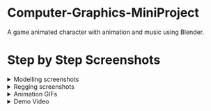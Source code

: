 # Computer-Graphics-MiniProject
A game animated character with animation and music using Blender.

# Step by Step Screenshots 
<details>
  <summary>Modelling screenshots</summary>
<p>

![](Media/Images/Modelling%20screenshots/1.png) 
![](Media/Images/Modelling%20screenshots/2.png) 
![](Media/Images/Modelling%20screenshots/3.png) 
![](Media/Images/Modelling%20screenshots/4.png) 
![](Media/Images/Modelling%20screenshots/5.png) 
![](Media/Images/Modelling%20screenshots/6.png) 
![](Media/Images/Modelling%20screenshots/7.png) 
![](Media/Images/Modelling%20screenshots/8.png) 
![](Media/Images/Modelling%20screenshots/9.png) 
  
</p>
</details>



<details>
  <summary>Regging screenshots</summary>
  <p>
    
![](Media/Images/Rigging%20screenshots/1.PNG) 
![](Media/Images/Rigging%20screenshots/2.PNG) 
![](Media/Images/Rigging%20screenshots/3.PNG) 
![](Media/Images/Rigging%20screenshots/4.PNG) 
![](Media/Images/Rigging%20screenshots/5.PNG) 
  
 </p>
</details>


<details>
  <summary>Animation GIFs</summary>
<p> 
  
  |           Description               |                     GIF                   | 
  | :---------------------------------: | :---------------------------------------: |  
  |  Idle State Animation               | ![](Media/Images/Animation%20gifs/idle.gif)     |
  | Running State Animation             | ![](Media/Images/Animation%20gifs/running.gif)  |
  | Grouping Model Different Animations | ![](Media/Images/Animation%20gifs/grouping.gif) |

 </p>
</details>

<details>
  <summary>Demo Video</summary>
<p> 
    
https://user-images.githubusercontent.com/48657780/120937112-e249ff00-c70b-11eb-8a5e-93626cef86e9.mp4

 </p>
</details>
  

